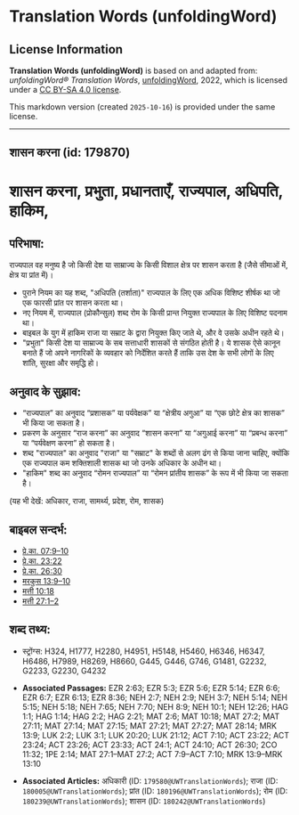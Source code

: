 # Translation Words (unfoldingWord)

## License Information

**Translation Words (unfoldingWord)** is based on and adapted from: _unfoldingWord® Translation Words_, [unfoldingWord](https://unfoldingword.org/utw), 2022, which is licensed under a [CC BY-SA 4.0 license](https://creativecommons.org/licenses/by-sa/4.0/legalcode.en).

This markdown version (created `2025-10-16`) is provided under the same license.



--------------------------------

## शासन करना (id: 179870)

शासन करना, प्रभुता, प्रधानताएँ, राज्यपाल, अधिपति, हाकिम,
========================================================

परिभाषा:
--------

राज्यपाल वह मनुष्य है जो किसी देश या साम्राज्य के किसी विशाल क्षेत्र पर शासन करता है (जैसे सीमाओं में, क्षेत्र या प्रांत में)।

* पुराने नियम का यह शब्द, "अधिपति (तर्शाता)" राज्यपाल के लिए एक अधिक विशिष्ट शीर्षक था जो एक फारसी प्रांत पर शासन करता था।
* नए नियम में, राज्यपाल (प्रोकौन्सुल) शब्द रोम के किसी प्रान्त नियुक्त राज्यपाल के लिए विशिष्ट पदनाम था।
* बाइबल के युग में हाकिम राजा या सम्राट के द्वारा नियुक्त किए जाते थे, और वे उसके अधीन रहते थे।
* "प्रभुता" किसी देश या साम्राज्य के सब सत्ताधारी शासकों से संगठित होती है। ये शासक ऐसे कानून बनाते हैं जो अपने नागरिकों के व्यवहार को निर्देशित करते हैं ताकि उस देश के सभी लोगों के लिए शांति, सुरक्षा और समृद्धि हो।

अनुवाद के सुझाव:
----------------

* “राज्यपाल” का अनुवाद “प्रशासक” या पर्यवेक्षक” या “क्षेत्रीय अगुआ” या “एक छोटे क्षेत्र का शासक” भी किया जा सकता है।
* प्रकरण के अनुसार “राज करना” का अनुवाद “शासन करना” या “अगुआई करना” या “प्रबन्ध करना” या “पर्यवेक्षण करना” हो सकता है।
* शब्द "राज्यपाल" का अनुवाद "राजा" या "सम्राट" के शब्दों से अलग ढंग से किया जाना चाहिए, क्योंकि एक राज्यपाल कम शक्तिशाली शासक था जो उनके अधिकार के अधीन था।
* "हाकिम" शब्द का अनुवाद “रोमन राज्यपाल” या “रोमन प्रांतीय शासक” के रूप में भी किया जा सकता है।

(यह भी देखें: अधिकार, राजा, सामर्थ्य, प्रदेश, रोम, शासक)

बाइबल सन्दर्भ:
--------------

* [प्रे.का. 07:9–10](https://ref.ly/Acts7:9-Acts7:10)
* [प्रे.का. 23:22](https://ref.ly/Acts23:22)
* [प्रे.का. 26:30](https://ref.ly/Acts26:30)
* [मरकुस 13:9–10](https://ref.ly/Mark13:9-Mark13:10)
* [मत्ती 10:18](https://ref.ly/Matt10:18)
* [मत्ती 27:1–2](https://ref.ly/Matt27:1-Matt27:2)

शब्द तथ्य:
----------

* स्ट्रोंग्स: H324, H1777, H2280, H4951, H5148, H5460, H6346, H6347, H6486, H7989, H8269, H8660, G445, G446, G746, G1481, G2232, G2233, G2230, G4232

* **Associated Passages:** EZR 2:63; EZR 5:3; EZR 5:6; EZR 5:14; EZR 6:6; EZR 6:7; EZR 6:13; EZR 8:36; NEH 2:7; NEH 2:9; NEH 3:7; NEH 5:14; NEH 5:15; NEH 5:18; NEH 7:65; NEH 7:70; NEH 8:9; NEH 10:1; NEH 12:26; HAG 1:1; HAG 1:14; HAG 2:2; HAG 2:21; MAT 2:6; MAT 10:18; MAT 27:2; MAT 27:11; MAT 27:14; MAT 27:15; MAT 27:21; MAT 27:27; MAT 28:14; MRK 13:9; LUK 2:2; LUK 3:1; LUK 20:20; LUK 21:12; ACT 7:10; ACT 23:22; ACT 23:24; ACT 23:26; ACT 23:33; ACT 24:1; ACT 24:10; ACT 26:30; 2CO 11:32; 1PE 2:14; MAT 27:1–MAT 27:2; ACT 7:9–ACT 7:10; MRK 13:9–MRK 13:10
* **Associated Articles:** अधिकारी (ID: `179580@UWTranslationWords`); राजा (ID: `180005@UWTranslationWords`); प्रांत (ID: `180196@UWTranslationWords`); रोम (ID: `180239@UWTranslationWords`); शासन (ID: `180242@UWTranslationWords`)

